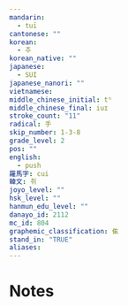 ```yaml
---
mandarin:
  - tuī
cantonese: ""
korean:
  - 추
korean_native: ""
japanese:
  - SUI
japanese_nanori: ""
vietnamese:
middle_chinese_initial: tʰ
middle_chinese_final: iuɪ
stroke_count: "11"
radical: 手
skip_number: 1-3-8
grade_level: 2
pos: ""
english:
  - push
羅馬字: cui
韓文: 취
joyo_level: ""
hsk_level: ""
hanmun_edu_level: ""
danayo_id: 2112
mc_id: 804
graphemic_classification: 隹
stand_in: "TRUE"
aliases:
---
```


# Notes
